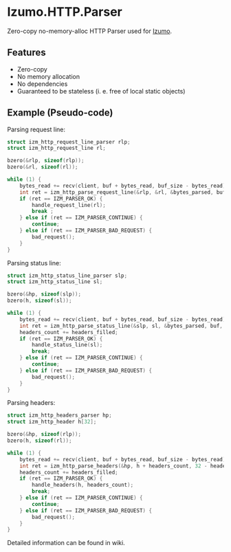 # Izumo.HTTP.Parser
Zero-copy no-memory-alloc HTTP Parser used for [Izumo](https://github.com/AbrahamHokuto/Izumo).

## Features
+ Zero-copy
+ No memory allocation
+ No dependencies
+ Guaranteed to be stateless (i. e. free of local static objects)

## Example (Pseudo-code)
Parsing request line:
```C
struct izm_http_request_line_parser rlp;
struct izm_http_request_line rl;

bzero(&rlp, sizeof(rlp));
bzero(&rl, sizeof(rl));

while (1) {
	bytes_read += recv(client, buf + bytes_read, buf_size - bytes_read);
	int ret = izm_http_parse_request_line(&rlp, &rl, &bytes_parsed, buf, bytes_read);
	if (ret == IZM_PARSER_OK) {
		handle_request_line(rl);
		break ;
	} else if (ret == IZM_PARSER_CONTINUE) {
		continue;
	} else if (ret == IZM_PARSER_BAD_REQUEST) {
		bad_request();
	}
}
```

Parsing status line:
```C
struct izm_http_status_line_parser slp;
struct izm_http_status_line sl;

bzero(&hp, sizeof(slp));
bzero(h, sizeof(sl));

while (1) {
	bytes_read += recv(client, buf + bytes_read, buf_size - bytes_read);
	int ret = izm_http_parse_status_line(&slp, sl, &bytes_parsed, buf, bytes_read);
	headers_count += headers_filled;
	if (ret == IZM_PARSER_OK) {
		handle_status_line(sl);
		break;
	} else if (ret == IZM_PARSER_CONTINUE) {
		continue;
	} else if (ret == IZM_PARSER_BAD_REQUEST) {
		bad_request();
	}
}
```

Parsing headers:
```C
struct izm_http_headers_parser hp;
struct izm_http_header h[32];

bzero(&hp, sizeof(rlp));
bzero(h, sizeof(rl));

while (1) {
	bytes_read += recv(client, buf + bytes_read, buf_size - bytes_read);
	int ret = izm_http_parse_headers(&hp, h + headers_count, 32 - headers_count, &headers_filled, &bytes_parsed, buf + start_line_size, bytes_read - start_line_size);
	headers_count += headers_filled;
	if (ret == IZM_PARSER_OK) {
		handle_headers(h, headers_count);
		break;
	} else if (ret == IZM_PARSER_CONTINUE) {
		continue;
	} else if (ret == IZM_PARSER_BAD_REQUEST) {
		bad_request();
	}
}
```

Detailed information can be found in wiki.